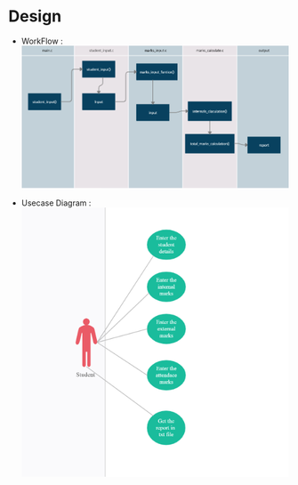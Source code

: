 # Design

* WorkFlow :
![](https://github.com/AfridShaik/ltts_mini/blob/main/2-Design/Screenshot%20(168).png)

* Usecase Diagram :
![](https://github.com/AfridShaik/ltts_mini/blob/main/2-Design/Screenshot%20(167).png)
